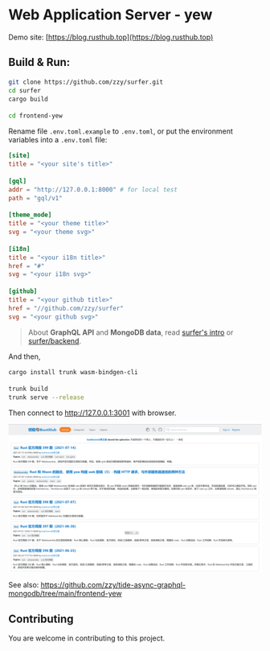 # Web Application Server - yew

Demo site: [https://blog.rusthub.top](https://blog.rusthub.top)

## Build & Run:

``` Bash
git clone https://github.com/zzy/surfer.git
cd surfer
cargo build

cd frontend-yew
```

Rename file `.env.toml.example` to `.env.toml`, or put the environment variables into a `.env.toml` file:

``` toml
[site]
title = "<your site's title>"

[gql]
addr = "http://127.0.0.1:8000" # for local test
path = "gql/v1"

[theme_mode]
title = "<your theme title>"
svg = "<your theme svg>"

[i18n]
title = "<your i18n title>"
href = "#"
svg = "<your i18n svg>"

[github]
title = "<your github title>"
href = "//github.com/zzy/surfer"
svg = "<your github svg>"
```

> About **GraphQL API** and **MongoDB data**, read [surfer's intro](../README.md) or [surfer/backend](../backend/README.md).

And then,

``` Bash
cargo install trunk wasm-bindgen-cli

trunk build
trunk serve --release
```
Then connect to http://127.0.0.1:3001 with browser.

![Client Image](../data/yew.png)

See also: https://github.com/zzy/tide-async-graphql-mongodb/tree/main/frontend-yew

## Contributing

You are welcome in contributing to this project.
